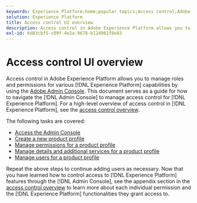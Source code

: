 ```yaml
---
keywords: Experience Platform;home;popular topics;Access control;Adobe admin console
solution: Experience Platform
title: Access control UI overview
description: Access control in Adobe Experience Platform allows you to manage roles and permissions for various Platform capabilities by using the Adobe Admin Console. This document serves as a guide for how to navigate the Admin Console to manage access control for Platform.
exl-id: 6d83cbf5-c09f-4e2a-9678-b124981f8e83
---
```

# Access control UI overview

Access control in Adobe Experience Platform allows you to manage roles and permissions for various [!DNL Experience Platform] capabilities by using the [Adobe Admin Console](https://adminconsole.adobe.com). This document serves as a guide for how to navigate the [!DNL Admin Console] to manage access control for [!DNL Experience Platform]. For a high-level overview of access control in [!DNL Experience Platform], see the [access control overview](./../home.md).

The following tasks are covered:

- [Access the Admin Console](./browse.md)
- [Create a new product profile](./create-profile.md)
- [Manage permissions for a product profile](./permissions.md)
- [Manage details and additional services for a product profile](./details-and-services.md)
- [Manage users for a product profile](./users.md)

Repeat the above steps to continue adding users as necessary. Now that you have learned how to control access to [!DNL Experience Platform] features through the [!DNL Admin Console], see the appendix section in the [access control overview](../home.md) to learn more about each individual permission and the [!DNL Experience Platform] functionalities they grant access to.
